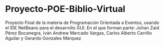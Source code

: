 # Proyecto-POE-Biblio-Virtual
Proyecto Final de la materia de Programación Orientada a Eventos, usando el IDE NetBeans para el desarrollo GUI. En el que forman parte: Johan Zaid Pérez Bocanegra, Iván Andrew Mercado Vargas, Carlos Alberto Carrillo Aguilar y Gerardo Gonzales Márquez
